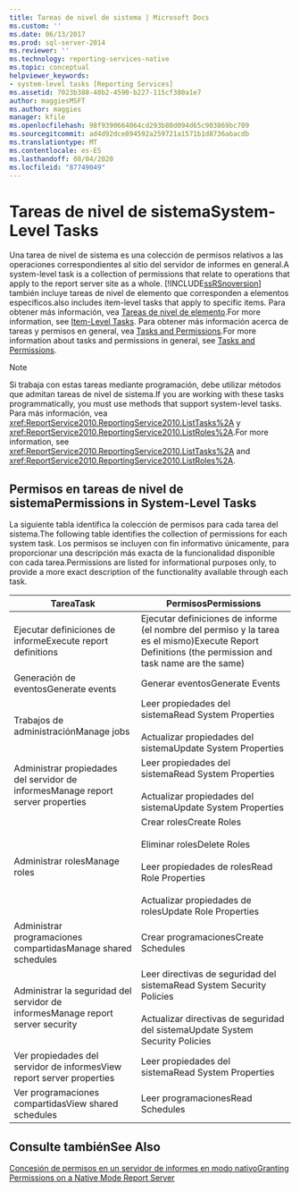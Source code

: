 ```yaml
---
title: Tareas de nivel de sistema | Microsoft Docs
ms.custom: ''
ms.date: 06/13/2017
ms.prod: sql-server-2014
ms.reviewer: ''
ms.technology: reporting-services-native
ms.topic: conceptual
helpviewer_keywords:
- system-level tasks [Reporting Services]
ms.assetid: 7023b388-40b2-4590-b227-115cf380a1e7
author: maggiesMSFT
ms.author: maggies
manager: kfile
ms.openlocfilehash: 98f9390664064cd293b80d094d65c903869bc709
ms.sourcegitcommit: ad4d92dce894592a259721a1571b1d8736abacdb
ms.translationtype: MT
ms.contentlocale: es-ES
ms.lasthandoff: 08/04/2020
ms.locfileid: "87749049"
---
```

# <a name="system-level-tasks"></a><span data-ttu-id="db272-102">Tareas de nivel de sistema</span><span class="sxs-lookup"><span data-stu-id="db272-102">System-Level Tasks</span></span>
  <span data-ttu-id="db272-103">Una tarea de nivel de sistema es una colección de permisos relativos a las operaciones correspondientes al sitio del servidor de informes en general.</span><span class="sxs-lookup"><span data-stu-id="db272-103">A system-level task is a collection of permissions that relate to operations that apply to the report server site as a whole.</span></span> [!INCLUDE[ssRSnoversion](../../includes/ssrsnoversion-md.md)] <span data-ttu-id="db272-104">también incluye tareas de nivel de elemento que corresponden a elementos específicos.</span><span class="sxs-lookup"><span data-stu-id="db272-104">also includes item-level tasks that apply to specific items.</span></span> <span data-ttu-id="db272-105">Para obtener más información, vea [Tareas de nivel de elemento](tasks-and-permissions-item-level-tasks.md).</span><span class="sxs-lookup"><span data-stu-id="db272-105">For more information, see [Item-Level Tasks](tasks-and-permissions-item-level-tasks.md).</span></span> <span data-ttu-id="db272-106">Para obtener más información acerca de tareas y permisos en general, vea [Tasks and Permissions](tasks-and-permissions.md).</span><span class="sxs-lookup"><span data-stu-id="db272-106">For more information about tasks and permissions in general, see [Tasks and Permissions](tasks-and-permissions.md).</span></span>  
  
> [!NOTE]  
>  <span data-ttu-id="db272-107">Si trabaja con estas tareas mediante programación, debe utilizar métodos que admitan tareas de nivel de sistema.</span><span class="sxs-lookup"><span data-stu-id="db272-107">If you are working with these tasks programmatically, you must use methods that support system-level tasks.</span></span> <span data-ttu-id="db272-108">Para más información, vea <xref:ReportService2010.ReportingService2010.ListTasks%2A> y <xref:ReportService2010.ReportingService2010.ListRoles%2A>.</span><span class="sxs-lookup"><span data-stu-id="db272-108">For more information, see <xref:ReportService2010.ReportingService2010.ListTasks%2A> and <xref:ReportService2010.ReportingService2010.ListRoles%2A>.</span></span>  
  
## <a name="permissions-in-system-level-tasks"></a><span data-ttu-id="db272-109">Permisos en tareas de nivel de sistema</span><span class="sxs-lookup"><span data-stu-id="db272-109">Permissions in System-Level Tasks</span></span>  
 <span data-ttu-id="db272-110">La siguiente tabla identifica la colección de permisos para cada tarea del sistema.</span><span class="sxs-lookup"><span data-stu-id="db272-110">The following table identifies the collection of permissions for each system task.</span></span> <span data-ttu-id="db272-111">Los permisos se incluyen con fin informativo únicamente, para proporcionar una descripción más exacta de la funcionalidad disponible con cada tarea.</span><span class="sxs-lookup"><span data-stu-id="db272-111">Permissions are listed for informational purposes only, to provide a more exact description of the functionality available through each task.</span></span>  
  
|<span data-ttu-id="db272-112">Tarea</span><span class="sxs-lookup"><span data-stu-id="db272-112">Task</span></span>|<span data-ttu-id="db272-113">Permisos</span><span class="sxs-lookup"><span data-stu-id="db272-113">Permissions</span></span>|  
|----------|-----------------|  
|<span data-ttu-id="db272-114">Ejecutar definiciones de informe</span><span class="sxs-lookup"><span data-stu-id="db272-114">Execute report definitions</span></span>|<span data-ttu-id="db272-115">Ejecutar definiciones de informe (el nombre del permiso y la tarea es el mismo)</span><span class="sxs-lookup"><span data-stu-id="db272-115">Execute Report Definitions (the permission and task name are the same)</span></span>|  
|<span data-ttu-id="db272-116">Generación de eventos</span><span class="sxs-lookup"><span data-stu-id="db272-116">Generate events</span></span>|<span data-ttu-id="db272-117">Generar eventos</span><span class="sxs-lookup"><span data-stu-id="db272-117">Generate Events</span></span>|  
|<span data-ttu-id="db272-118">Trabajos de administración</span><span class="sxs-lookup"><span data-stu-id="db272-118">Manage jobs</span></span>|<span data-ttu-id="db272-119">Leer propiedades del sistema</span><span class="sxs-lookup"><span data-stu-id="db272-119">Read System Properties</span></span><br /><br /> <span data-ttu-id="db272-120">Actualizar propiedades del sistema</span><span class="sxs-lookup"><span data-stu-id="db272-120">Update System Properties</span></span>|  
|<span data-ttu-id="db272-121">Administrar propiedades del servidor de informes</span><span class="sxs-lookup"><span data-stu-id="db272-121">Manage report server properties</span></span>|<span data-ttu-id="db272-122">Leer propiedades del sistema</span><span class="sxs-lookup"><span data-stu-id="db272-122">Read System Properties</span></span><br /><br /> <span data-ttu-id="db272-123">Actualizar propiedades del sistema</span><span class="sxs-lookup"><span data-stu-id="db272-123">Update System Properties</span></span>|  
|<span data-ttu-id="db272-124">Administrar roles</span><span class="sxs-lookup"><span data-stu-id="db272-124">Manage roles</span></span>|<span data-ttu-id="db272-125">Crear roles</span><span class="sxs-lookup"><span data-stu-id="db272-125">Create Roles</span></span><br /><br /> <span data-ttu-id="db272-126">Eliminar roles</span><span class="sxs-lookup"><span data-stu-id="db272-126">Delete Roles</span></span><br /><br /> <span data-ttu-id="db272-127">Leer propiedades de roles</span><span class="sxs-lookup"><span data-stu-id="db272-127">Read Role Properties</span></span><br /><br /> <span data-ttu-id="db272-128">Actualizar propiedades de roles</span><span class="sxs-lookup"><span data-stu-id="db272-128">Update Role Properties</span></span>|  
|<span data-ttu-id="db272-129">Administrar programaciones compartidas</span><span class="sxs-lookup"><span data-stu-id="db272-129">Manage shared schedules</span></span>|<span data-ttu-id="db272-130">Crear programaciones</span><span class="sxs-lookup"><span data-stu-id="db272-130">Create Schedules</span></span>|  
|<span data-ttu-id="db272-131">Administrar la seguridad del servidor de informes</span><span class="sxs-lookup"><span data-stu-id="db272-131">Manage report server security</span></span>|<span data-ttu-id="db272-132">Leer directivas de seguridad del sistema</span><span class="sxs-lookup"><span data-stu-id="db272-132">Read System Security Policies</span></span><br /><br /> <span data-ttu-id="db272-133">Actualizar directivas de seguridad del sistema</span><span class="sxs-lookup"><span data-stu-id="db272-133">Update System Security Policies</span></span>|  
|<span data-ttu-id="db272-134">Ver propiedades del servidor de informes</span><span class="sxs-lookup"><span data-stu-id="db272-134">View report server properties</span></span>|<span data-ttu-id="db272-135">Leer propiedades del sistema</span><span class="sxs-lookup"><span data-stu-id="db272-135">Read System Properties</span></span>|  
|<span data-ttu-id="db272-136">Ver programaciones compartidas</span><span class="sxs-lookup"><span data-stu-id="db272-136">View shared schedules</span></span>|<span data-ttu-id="db272-137">Leer programaciones</span><span class="sxs-lookup"><span data-stu-id="db272-137">Read Schedules</span></span>|  
  
## <a name="see-also"></a><span data-ttu-id="db272-138">Consulte también</span><span class="sxs-lookup"><span data-stu-id="db272-138">See Also</span></span>  
 [<span data-ttu-id="db272-139">Concesión de permisos en un servidor de informes en modo nativo</span><span class="sxs-lookup"><span data-stu-id="db272-139">Granting Permissions on a Native Mode Report Server</span></span>](granting-permissions-on-a-native-mode-report-server.md)  
  
  

